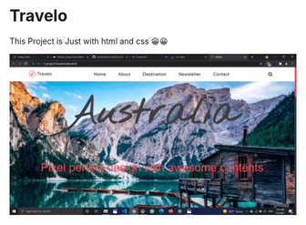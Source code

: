 # Travelo

This Project is Just with html and css 😀😀

![alt](https://github.com/abolfazljafarii/Travelo/blob/main/images/screenshot.png)